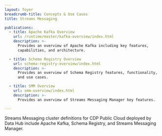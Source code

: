 ```yaml
---
layout: foyer
breadcrumb-title: Concepts & Use Cases
title: Streams Messaging

publications:
  - title: Apache Kafka Overview
    url: /runtime/master/kafka-overview/index.html
    description: >-
      Provides an overview of Apache Kafka including key features,
      capabilities, and architecture.

  - title: Schema Registry Overview
    url: schema-registry-overview/index.html
    description: >-
      Provides an overview of Schema Registry features, functionality,
      and use cases.

  - title: SMM Overview
    url: smm-overview/index.html
    description: >-
      Provides an overview of Streams Messaging Manager key features.

---
```


Streams Messaging cluster definitions for CDP Public Cloud deployed by
Data Hub include Apache Kafka, Schema Registry, and Streams Messaging
Manager.
